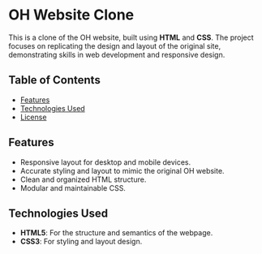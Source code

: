 # OH Website Clone

This is a clone of the OH website, built using **HTML** and **CSS**. The project focuses on replicating the design and layout of the original site, demonstrating skills in web development and responsive design.

## Table of Contents
- [Features](#features)
- [Technologies Used](#technologies-used)
- [License](#license)

## Features
- Responsive layout for desktop and mobile devices.
- Accurate styling and layout to mimic the original OH website.
- Clean and organized HTML structure.
- Modular and maintainable CSS.

## Technologies Used
- **HTML5**: For the structure and semantics of the webpage.
- **CSS3**: For styling and layout design.

